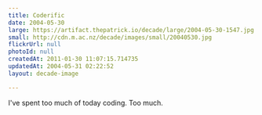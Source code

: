 ```yaml
---
title: Coderific
date: 2004-05-30
large: https://artifact.thepatrick.io/decade/large/2004-05-30-1547.jpg
small: http://cdn.m.ac.nz/decade/images/small/20040530.jpg
flickrUrl: null
photoId: null
createdAt: 2011-01-30 11:07:15.714735
updatedAt: 2004-05-31 02:22:52
layout: decade-image

---
```

I've spent too much of today coding. Too much.
